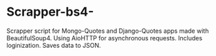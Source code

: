# Scrapper-bs4-
Scrapper script for Mongo-Quotes and Django-Quotes apps made with BeautifulSoup4. Using AioHTTP for asynchronous requests. Includes loginization. Saves data to JSON.
